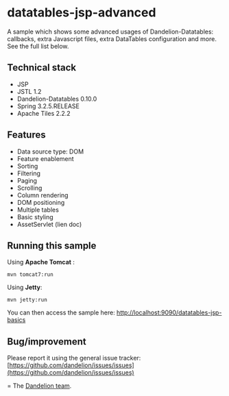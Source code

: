 datatables-jsp-advanced
=================================================================

A sample which shows some advanced usages of Dandelion-Datatables: callbacks, extra Javascript files, extra DataTables configuration and more. See the full list below.

## Technical stack

 - JSP
 - JSTL 1.2
 - Dandelion-Datatables 0.10.0
 - Spring 3.2.5.RELEASE
 - Apache Tiles 2.2.2

## Features
		
 - Data source type: DOM
 - Feature enablement
 - Sorting
 - Filtering
 - Paging
 - Scrolling
 - Column rendering
 - DOM positioning
 - Multiple tables
 - Basic styling
 - AssetServlet (lien doc)

## Running this sample

Using __Apache Tomcat__ :

    mvn tomcat7:run

Using __Jetty__:

    mvn jetty:run

You can then access the sample here: [http://localhost:9090/datatables-jsp-basics](http://localhost:9090/datatables-jsp-basics)

## Bug/improvement

Please report it using the general issue tracker: [https://github.com/dandelion/issues/issues](https://github.com/dandelion/issues/issues)

=
The [Dandelion team](http://dandelion.github.io/team/).
